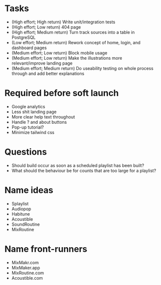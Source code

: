# Tasks
- (High effort; High return) Write unit/integration tests
- (High effort; Low return) 404 page
- (High effort; Medium return) Turn track sources into a table in PostgreSQL
- (Low effort; Medium return) Rework concept of home, login, and dashboard pages
- (Medium effort; Low return) Block mobile usage
- (Medium effort; Low return) Make the illustrations more relevant/improve landing page
- (Medium effort; Medium return) Do useability testing on whole process through and add better explanations

# Required before soft launch
- Google analytics
- Less shit landing page
- More clear help text throughout
- Handle ? and about buttons
- Pop-up tutorial?
- Minimize tailwind css

# Questions
- Should build occur as soon as a scheduled playlist has been built?
- What should the behaviour be for counts that are too large for a playlist?

# Name ideas
- Splaylist
- Audiopop
- Habitune
- Acoustible
- SoundRoutine
- MixRoutine

# Name front-runners
- MixMakr.com
- MixMaker.app
- MixRoutine.com
- Acoustible.com
